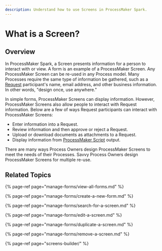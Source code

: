 ```yaml
---
description: Understand how to use Screens in ProcessMaker Spark.
---
```


# What is a Screen?

## Overview

In ProcessMaker Spark, a Screen presents information for a person to interact with or view. A form is an example of a ProcessMaker Screen. Any ProcessMaker Screen can be re-used in any Process model. Many Processes require the same type of information be gathered, such as a [Request](../../using-processmaker/requests/what-is-a-request.md) participant's name, email address, and other business information. In other words, "design once, use anywhere."

In simple forms, ProcessMaker Screens can display information. However, ProcessMaker Screens also allow people to interact with Request information. Below are a few of ways Request participants can interact with ProcessMaker Screens:

* Enter information into a Request.
* Review information and then approve or reject a Request.
* Upload or download documents as attachments to a Request.
* Display information from [ProcessMaker Script](../scripts/what-is-a-script.md) output.

There are many ways Process Owners design ProcessMaker Screens to meet the needs of their Processes. Savvy Process Owners design ProcessMaker Screens for multiple re-use.

## Related Topics

{% page-ref page="manage-forms/view-all-forms.md" %}

{% page-ref page="manage-forms/create-a-new-form.md" %}

{% page-ref page="manage-forms/search-for-a-screen.md" %}

{% page-ref page="manage-forms/edit-a-screen.md" %}

{% page-ref page="manage-forms/duplicate-a-screen.md" %}

{% page-ref page="manage-forms/remove-a-screen.md" %}

{% page-ref page="screens-builder/" %}


